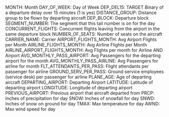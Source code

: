 MONTH:				Month
DAY_OF_WEEK:			Day of Week
DEP_DEL15: 			TARGET Binary of a departure delay over 15 minutes (1 is yes)
DISTANCE_GROUP:			Distance group to be flown by departing aircraft
DEP_BLOCK:			Departure block
SEGMENT_NUMBER:			The segment that this tail number is on for the day
CONCURRENT_FLIGHTS:		Concurrent flights leaving from the airport in the same departure block
NUMBER_OF_SEATS:		Number of seats on the aircraft
CARRIER_NAME:			Carrier
AIRPORT_FLIGHTS_MONTH:		Avg Airport Flights per Month
AIRLINE_FLIGHTS_MONTH:		Avg Airline Flights per Month
AIRLINE_AIRPORT_FLIGHTS_MONTH:	Avg Flights per month for Airline AND Airport
AVG_MONTHLY_PASS_AIRPORT:	Avg Passengers for the departing airport for the month
AVG_MONTHLY_PASS_AIRLINE:	Avg Passengers for airline for month
FLT_ATTENDANTS_PER_PASS:	Flight attendants per passenger for airline
GROUND_SERV_PER_PASS:		Ground service employees (service desk) per passenger for airline
PLANE_AGE:			Age of departing aircraft
DEPARTING_AIRPORT:		Departing Airport
LATITUDE:			Latitude of departing airport
LONGITUDE:			Longitude of departing airport
PREVIOUS_AIRPORT:		Previous airport that aircraft departed from
PRCP:				Inches of precipitation for day
SNOW:				Inches of snowfall for day
SNWD:				Inches of snow on ground for day
TMAX:				Max temperature for day
AWND:				Max wind speed for day

